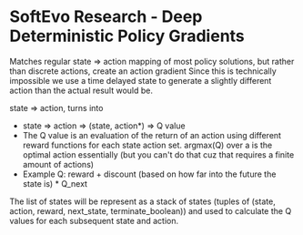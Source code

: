 # SoftEvo Research - Deep Deterministic Policy Gradients

Matches regular state => action mapping of most policy solutions, but rather than discrete actions, create an action gradient
Since this is technically impossible we use a time delayed state to generate a slightly different action than the actual result would be.

state => action, turns into
- state => action => (state, action*) => Q value
- The Q value is an evaluation of the return of an action using different reward functions for each state action set. argmax(Q) over a is the optimal action essentially (but you can't do that cuz that requires a finite amount of actions)
- Example Q: reward + discount (based on how far into the future the state is) * Q_next

The list of states will be represent as a stack of states (tuples of (state, action, reward, next_state, terminate_boolean)) and used to calculate the Q values for each subsequent state and action.